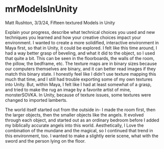 # mrModelsInUnity
Matt Rushton, 3/3/24, Fifteen textured Models in Unity

Explain your progress, describe what technical choices you used and new techniques you learned and how your creative choices impact your environment. I wanted to create a more solidified, interactive environment in Maya first, so that in Unity, it could be explored. I felt like this time around, I had a way better grasp of beveling, and what it did to the object, so I used that quite a bit. This can be seen in the floorboards, the walls of the room, the pillow, the bedframe, etc. The texture maps are in binary sizes because our computers themselves are binary, and it can better read images if they match this binary state. I honestly feel like I didn't use texture mapping this much that time, and I still had trouble exporting some of my own textures into Unity. But, within Maya, I felt like I had at least somewhat of a grasp, and tried to make the rug an image by a favorite artist of mine, monsterSOVKA. In Unity, because of texture issues, some textures were changed to imported lamberts. 

The world itself started out from the outside in- I made the room first, then the larger objects, then the smaller objects like the angels. It evolved through each object, and started out as an ordinary bedroom before I added my biblically accurate angels into this world. Aesthetically, I Love the combination of the mundane and the magical, so I continued that trend in this environment, too. I wanted to make a slightly eerie scene, what with the sword and the person lying on the floor. 
